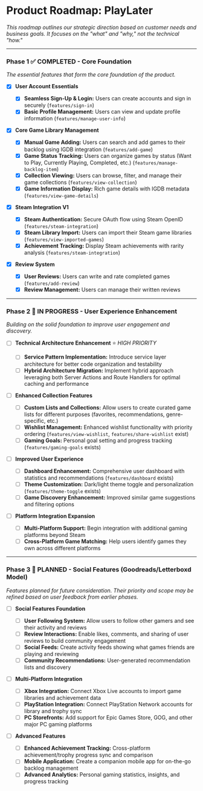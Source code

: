 # Product Roadmap: PlayLater

_This roadmap outlines our strategic direction based on customer needs and business goals. It focuses on the "what" and "why," not the technical "how."_

---

### Phase 1 ✅ **COMPLETED - Core Foundation**

_The essential features that form the core foundation of the product._

- [x] **User Account Essentials**

  - [x] **Seamless Sign-Up & Login:** Users can create accounts and sign in securely (`features/sign-in`)
  - [x] **Basic Profile Management:** Users can view and update profile information (`features/manage-user-info`)

- [x] **Core Game Library Management**

  - [x] **Manual Game Adding:** Users can search and add games to their backlog using IGDB integration (`features/add-game`)
  - [x] **Game Status Tracking:** Users can organize games by status (Want to Play, Currently Playing, Completed, etc.) (`features/manage-backlog-item`)
  - [x] **Collection Viewing:** Users can browse, filter, and manage their game collections (`features/view-collection`)
  - [x] **Game Information Display:** Rich game details with IGDB metadata (`features/view-game-details`)

- [x] **Steam Integration V1**

  - [x] **Steam Authentication:** Secure OAuth flow using Steam OpenID (`features/steam-integration`)
  - [x] **Steam Library Import:** Users can import their Steam game libraries (`features/view-imported-games`)
  - [x] **Achievement Tracking:** Display Steam achievements with rarity analysis (`features/steam-integration`)

- [x] **Review System**
  - [x] **User Reviews:** Users can write and rate completed games (`features/add-review`)
  - [x] **Review Management:** Users can manage their written reviews

---

### Phase 2 🚧 **IN PROGRESS - User Experience Enhancement**

_Building on the solid foundation to improve user engagement and discovery._

- [ ] **Technical Architecture Enhancement** ⭐ _HIGH PRIORITY_

  - [ ] **Service Pattern Implementation:** Introduce service layer architecture for better code organization and testability
  - [ ] **Hybrid Architecture Migration:** Implement hybrid approach leveraging both Server Actions and Route Handlers for optimal caching and performance

- [ ] **Enhanced Collection Features**

  - [ ] **Custom Lists and Collections:** Allow users to create curated game lists for different purposes (favorites, recommendations, genre-specific, etc.)
  - [ ] **Wishlist Management:** Enhanced wishlist functionality with priority ordering (`features/view-wishlist`, `features/share-wishlist` exist)
  - [ ] **Gaming Goals:** Personal goal setting and progress tracking (`features/gaming-goals` exists)

- [ ] **Improved User Experience**

  - [ ] **Dashboard Enhancement:** Comprehensive user dashboard with statistics and recommendations (`features/dashboard` exists)
  - [ ] **Theme Customization:** Dark/light theme toggle and personalization (`features/theme-toggle` exists)
  - [ ] **Game Discovery Enhancement:** Improved similar game suggestions and filtering options

- [ ] **Platform Integration Expansion**
  - [ ] **Multi-Platform Support:** Begin integration with additional gaming platforms beyond Steam
  - [ ] **Cross-Platform Game Matching:** Help users identify games they own across different platforms

---

### Phase 3 🔮 **PLANNED - Social Features (Goodreads/Letterboxd Model)**

_Features planned for future consideration. Their priority and scope may be refined based on user feedback from earlier phases._

- [ ] **Social Features Foundation**

  - [ ] **User Following System:** Allow users to follow other gamers and see their activity and reviews
  - [ ] **Review Interactions:** Enable likes, comments, and sharing of user reviews to build community engagement
  - [ ] **Social Feeds:** Create activity feeds showing what games friends are playing and reviewing
  - [ ] **Community Recommendations:** User-generated recommendation lists and discovery

- [ ] **Multi-Platform Integration**

  - [ ] **Xbox Integration:** Connect Xbox Live accounts to import game libraries and achievement data
  - [ ] **PlayStation Integration:** Connect PlayStation Network accounts for library and trophy sync
  - [ ] **PC Storefronts:** Add support for Epic Games Store, GOG, and other major PC gaming platforms

- [ ] **Advanced Features**
  - [ ] **Enhanced Achievement Tracking:** Cross-platform achievement/trophy progress sync and comparison
  - [ ] **Mobile Application:** Create a companion mobile app for on-the-go backlog management
  - [ ] **Advanced Analytics:** Personal gaming statistics, insights, and progress tracking
